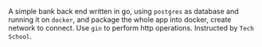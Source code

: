 A simple bank back end written in go, using `postgres` as database and running it on `docker`, and package the whole app into docker, create network to connect. Use `gin` to perform http operations. Instructed by `Tech School`.
